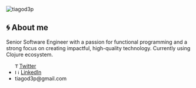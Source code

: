 
<p align="left"> <img src="https://komarev.com/ghpvc/?username=tiagod3p" alt="tiagod3p" /> </p>


## :cyclone: About me

Senior Software Engineer with a passion for functional programming and a strong focus on creating impactful, high-quality technology. Currently using Clojure ecosystem.
<ul>
  <li style="display: flex; align-items: center;">
    <img src="https://user-images.githubusercontent.com/3603793/87077942-4b727b00-c1fa-11ea-890c-c1249a500a57.png" width="12" alt="Twitter"> 
    <a href="https://twitter.com/tiagod3p" target="_blank" title="Twitter">Twitter</a>
  </li>
  <li>
    <img src="https://user-images.githubusercontent.com/3603793/87078013-6b09a380-c1fa-11ea-9ca0-6789b1cafb1c.png" width="12" alt="Linkedin"> 
    <a href="https://www.linkedin.com/in/tiagovidaldepaula/" target="_blank" title="LinkedIn">LinkedIn</a>
  </li>
<li>
    tiagod3p@gmail.com    
</li>
</ul>


